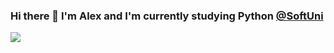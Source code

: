 ### Hi there 👋 I'm Alex and I'm currently studying Python [@SoftUni](https://softuni.bg/)

<img src="https://github-readme-streak-stats-virid-seven.vercel.app?user=AlexandarEfremov&theme=github-dark-dimmed&hide_border=true"/>
